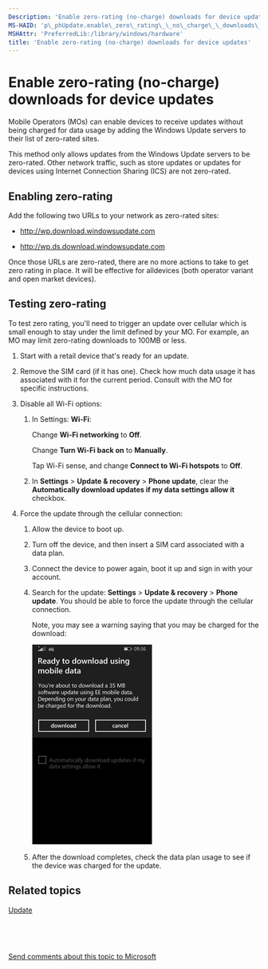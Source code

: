```yaml
---
Description: 'Enable zero-rating (no-charge) downloads for device updates'
MS-HAID: 'p\_phUpdate.enable\_zero\_rating\_\_no\_charge\_\_downloads\_for\_device\_updates'
MSHAttr: 'PreferredLib:/library/windows/hardware'
title: 'Enable zero-rating (no-charge) downloads for device updates'
---
```


# Enable zero-rating (no-charge) downloads for device updates


Mobile Operators (MOs) can enable devices to receive updates without being charged for data usage by adding the Windows Update servers to their list of zero-rated sites.

This method only allows updates from the Windows Update servers to be zero-rated. Other network traffic, such as store updates or updates for devices using Internet Connection Sharing (ICS) are not zero-rated.

## <span id="Enabling_zero-rating"></span><span id="enabling_zero-rating"></span><span id="ENABLING_ZERO-RATING"></span>Enabling zero-rating


Add the following two URLs to your network as zero-rated sites:

-   http://wp.download.windowsupdate.com

-   http://wp.ds.download.windowsupdate.com

Once those URLs are zero-rated, there are no more actions to take to get zero rating in place. It will be effective for alldevices (both operator variant and open market devices).

## <span id="Testing_zero-rating"></span><span id="testing_zero-rating"></span><span id="TESTING_ZERO-RATING"></span>Testing zero-rating


To test zero rating, you'll need to trigger an update over cellular which is small enough to stay under the limit defined by your MO. For example, an MO may limit zero-rating downloads to 100MB or less.

1.  Start with a retail device that's ready for an update.

2.  Remove the SIM card (if it has one). Check how much data usage it has associated with it for the current period. Consult with the MO for specific instructions.

3.  Disable all Wi-Fi options:

    1.  In Settings: **Wi-Fi**:

        Change **Wi-Fi networking** to **Off**.

        Change **Turn Wi-Fi back on** to **Manually**.

        Tap Wi-Fi sense, and change **Connect to Wi-Fi hotspots** to **Off**.

    2.  In **Settings** &gt; **Update & recovery** &gt; **Phone update**, clear the **Automatically download updates if my data settings allow it** checkbox.

4.  Force the update through the cellular connection:

    1.  Allow the device to boot up.

    2.  Turn off the device, and then insert a SIM card associated with a data plan.

    3.  Connect the device to power again, boot it up and sign in with your account.

    4.  Search for the update: **Settings** &gt; **Update & recovery** &gt; **Phone update**. You should be able to force the update through the cellular connection.

        Note, you may see a warning saying that you may be charged for the download:

        ![screenshot: ready to download using mobile data](images/oem-update-.png)

    5.  After the download completes, check the data plan usage to see if the device was charged for the update.

## <span id="related_topics"></span>Related topics


[Update](update.md)

 

 

[Send comments about this topic to Microsoft](mailto:wsddocfb@microsoft.com?subject=Documentation%20feedback%20%5Bp_phUpdate\p_phUpdate%5D:%20Enable%20zero-rating%20%28no-charge%29%20downloads%20for%20device%20updates%20%20RELEASE:%20%284/11/2016%29&body=%0A%0APRIVACY%20STATEMENT%0A%0AWe%20use%20your%20feedback%20to%20improve%20the%20documentation.%20We%20don't%20use%20your%20email%20address%20for%20any%20other%20purpose,%20and%20we'll%20remove%20your%20email%20address%20from%20our%20system%20after%20the%20issue%20that%20you're%20reporting%20is%20fixed.%20While%20we're%20working%20to%20fix%20this%20issue,%20we%20might%20send%20you%20an%20email%20message%20to%20ask%20for%20more%20info.%20Later,%20we%20might%20also%20send%20you%20an%20email%20message%20to%20let%20you%20know%20that%20we've%20addressed%20your%20feedback.%0A%0AFor%20more%20info%20about%20Microsoft's%20privacy%20policy,%20see%20http://privacy.microsoft.com/default.aspx. "Send comments about this topic to Microsoft")




